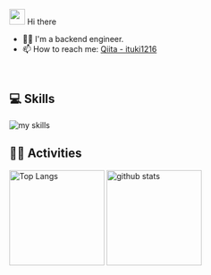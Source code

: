 <img src="https://media.giphy.com/media/hvRJCLFzcasrR4ia7z/giphy.gif" width="28"> Hi there

- 🧑‍💻 I'm a backend engineer.
- 📫 How to reach me: [Qiita - ituki1216](https://qiita.com/ituki1216)
<br>

## 💻 Skills
<img alt="my skills" src="https://skillicons.dev/icons?theme=dark&perline=7&i=html,css,bootstrap,react,typescript,python,php,laravel,docker" />
<br>

## 🏃‍♀️ Activities
<div align="left"> 
  <img alt="Top Langs" height="170px" src="https://github-readme-stats.vercel.app/api?username=ituki1216&theme=vue-dark&layout=compact" />
  <img alt="github stats" height="170px" src="https://github-readme-stats.vercel.app/api/top-langs/?username=ituki1216&theme=vue-dark&layout=compact" />
</div>
